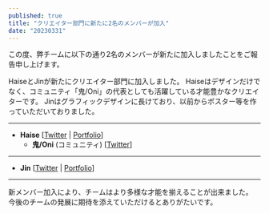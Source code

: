 ```yaml
---
published: true
title: "クリエイター部門に新たに2名のメンバーが加入"
date: "20230331"
---
```


この度、弊チームに以下の通り2名のメンバーが新たに加入しましたことをご報告申し上げます。

HaiseとJinが新たにクリエイター部門に加入しました。
Haiseはデザインだけでなく、コミュニティ「鬼/Oni」の代表としても活躍している才能豊かなクリエイターです。
Jinはグラフィックデザインに長けており、以前からポスター等を作っていただいておりました。

---

- **Haise** [[Twitter](https://twitter.com/h4ise05) | [Portfolio](https://behance.net/Haise__00)]
    - **鬼/Oni** (コミュニティ) [[Twitter](https://twitter.com/OniSynthesize)]

---

- **Jin** [[Twitter](https://twitter.com/HIGHJEANX) | [Portfolio](https://foriio.com/HIGHJEANX)]

---

新メンバー加入により、チームはより多様な才能を揃えることが出来ました。
今後のチームの発展に期待を添えていただけるとありがたいです。 